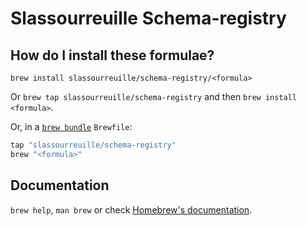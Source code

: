 # Slassourreuille Schema-registry

## How do I install these formulae?

`brew install slassourreuille/schema-registry/<formula>`

Or `brew tap slassourreuille/schema-registry` and then `brew install <formula>`.

Or, in a [`brew bundle`](https://github.com/Homebrew/homebrew-bundle) `Brewfile`:

```ruby
tap "slassourreuille/schema-registry"
brew "<formula>"
```

## Documentation

`brew help`, `man brew` or check [Homebrew's documentation](https://docs.brew.sh).
